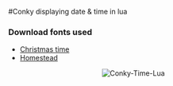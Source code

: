 #Conky displaying date & time in lua
### Download fonts used
- [Christmas time](http://www.dafont.com/christmas-time-2.font)
- [Homestead](http://www.losttype.com/font/?name=homestead)
<p align="center">
  <img src="(https://raw.githubusercontent.com/wim66/conky-time-lua/master/conky-time-lua/preview.png" alt="Conky-Time-Lua">
</p>

